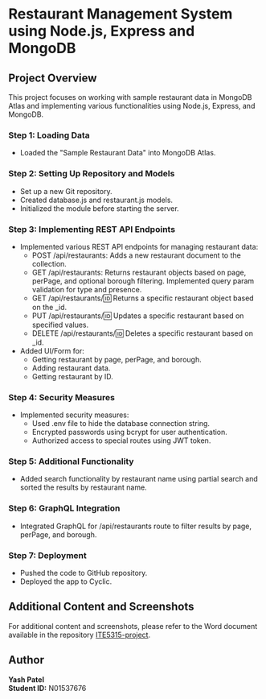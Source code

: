 # Restaurant Management System using Node.js, Express and MongoDB

## Project Overview

This project focuses on working with sample restaurant data in MongoDB Atlas and implementing various functionalities using Node.js, Express, and MongoDB.

### Step 1: Loading Data

- Loaded the "Sample Restaurant Data" into MongoDB Atlas.

### Step 2: Setting Up Repository and Models

- Set up a new Git repository.
- Created database.js and restaurant.js models.
- Initialized the module before starting the server.

### Step 3: Implementing REST API Endpoints

- Implemented various REST API endpoints for managing restaurant data:
  - POST /api/restaurants: Adds a new restaurant document to the collection.
  - GET /api/restaurants: Returns restaurant objects based on page, perPage, and optional borough filtering. Implemented query param validation for type and presence.
  - GET /api/restaurants/:id: Returns a specific restaurant object based on the _id.
  - PUT /api/restaurants/:id: Updates a specific restaurant based on specified values.
  - DELETE /api/restaurants/:id: Deletes a specific restaurant based on _id.
- Added UI/Form for:
  - Getting restaurant by page, perPage, and borough.
  - Adding restaurant data.
  - Getting restaurant by ID.

### Step 4: Security Measures

- Implemented security measures:
  - Used .env file to hide the database connection string.
  - Encrypted passwords using bcrypt for user authentication.
  - Authorized access to special routes using JWT token.

### Step 5: Additional Functionality

- Added search functionality by restaurant name using partial search and sorted the results by restaurant name.

### Step 6: GraphQL Integration

- Integrated GraphQL for /api/restaurants route to filter results by page, perPage, and borough.
  
### Step 7: Deployment

- Pushed the code to GitHub repository.
- Deployed the app to Cyclic.

## Additional Content and Screenshots

For additional content and screenshots, please refer to the Word document available in the repository [ITE5315-project](https://github.com/yashpatel05/ITE5315-project/blob/master/ITE5315_Project_Yash_Patel.docx).

## Author

**Yash Patel**  
**Student ID:** N01537676
